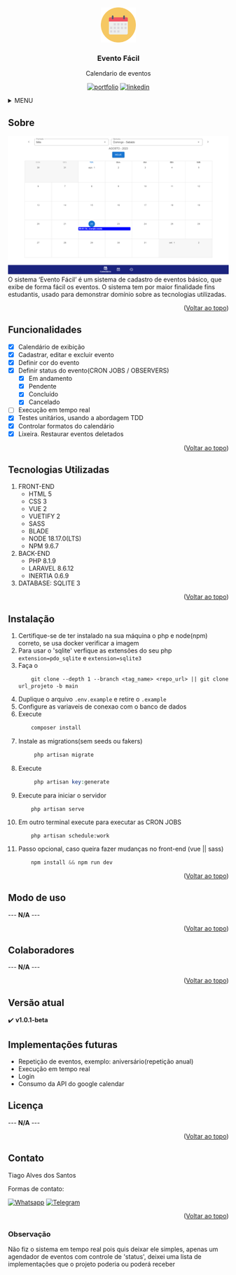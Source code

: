 <a name="readme-top"></a>

<!-- PROJETO LOGO -->
<br />
<div align="center">
  <a href="https://github.com/Tiago-Alves-dos-Santos/EventsVuetify">
    <img src="public/img/favicon/favico_100.png" alt="Logo" width="80" height="80">
  </a>

  <h3 align="center">Evento Fácil</h3>

  <p align="center">
    Calendario de eventos 
  </p>

  [![portfolio][portfolio-shield]][portfolio-url]
  [![linkedin][linkedin-shield]][linkedin-url]
</div>




<!-- MENU -->
<details>
  <summary>MENU</summary>
  <ol>
    <li>
      <a href="#sobre">Sobre</a>
    </li>
    <li><a href="#funcionalidades">Funcionalidades</a></li>
    <li><a href="#tecnologias-utilizadas">Tecnologias Utilizadas</a></li>
    <li><a href="#instalação">Instalação</a></li>
    <li><a href="#modo-de-uso">Modo de uso</a></li>
    <li><a href="#colaboradores">Colaboradores</a></li>
    <li><a href="#versão-atual">Versão atual</a></li>
    <li><a href="#implementações-futuras">Implementações futuras</a></li>
    <li><a href="#licença">Licença</a></li>
    <li><a href="#contato">Contato</a></li>
    <li><a href="#observação">Observação</a></li>
  </ol>
</details>



<!-- SOBRE -->
## Sobre
<img src="public/img/readme/index-2.png" />
O sistema ‘Evento Fácil’ é um sistema de cadastro de eventos básico, que exibe de forma fácil os eventos. O sistema tem por maior finalidade fins estudantis, usado para demonstrar domínio sobre as tecnologias utilizadas.
<!-- --- **N/A** --- -->

<p align="right">(<a href="#readme-top">Voltar ao topo</a>)</p>

<!-- FUNCIONALIDADES -->
## Funcionalidades

- [x] Calendário de exibição
- [x] Cadastrar, editar e excluir evento
- [x] Definir cor do evento
- [x] Definir status do evento(CRON JOBS / OBSERVERS)
    - [x] Em andamento
    - [x] Pendente
    - [x] Concluído 
    - [x] Cancelado
- [ ] Execução em tempo real
- [x] Testes unitários, usando a abordagem TDD
- [x] Controlar formatos do calendário
- [x] Lixeira. Restaurar eventos deletados

<p align="right">(<a href="#readme-top">Voltar ao topo</a>)</p>

## Tecnologias Utilizadas
1. FRONT-END
    * HTML 5
    * CSS 3
    * VUE 2
    * VUETIFY 2
    * SASS
    * BLADE
    * NODE 18.17.0(LTS)
    * NPM 9.6.7
2. BACK-END
    * PHP 8.1.9
    * LARAVEL 8.6.12
    * INERTIA 0.6.9
3. DATABASE: SQLITE 3



<p align="right">(<a href="#readme-top">Voltar ao topo</a>)</p>

<!-- GETTING STARTED -->
## Instalação

1. Certifique-se de ter instalado na sua máquina o php e node(npm) correto, se usa docker verificar a imagem
2. Para usar o 'sqlite' verfique as extensões do seu php `extension=pdo_sqlite` e `extension=sqlite3`
3. Faça o 
    ~~~git
        git clone --depth 1 --branch <tag_name> <repo_url> || git clone url_projeto -b main
    ~~~
4. Duplique o arquivo `.env.example` e retire o `.example`
5. Configure as variaveis de conexao com o banco de dados
6. Execute 
    ~~~php
        composer install 
    ~~~
7. Instale as migrations(sem seeds ou fakers)
   ~~~php
        php artisan migrate
   ~~~
8. Execute 
   ~~~php
        php artisan key:generate 
   ~~~
9. Execute para iniciar o servidor
    ~~~
        php artisan serve
    ~~~
10. Em outro terminal execute para executar as CRON JOBS 
    ~~~
        php artisan schedule:work
    ~~~
11. Passo opcional, caso queira fazer mudanças no front-end (vue || sass)
    ~~~js
        npm install && npm run dev
    ~~~ 


<p align="right">(<a href="#readme-top">Voltar ao topo</a>)</p>



<!-- USAGE EXAMPLES -->
## Modo de uso
--- **N/A** ---

<p align="right">(<a href="#readme-top">Voltar ao topo</a>)</p>


<!-- COLABORADORES -->
## Colaboradores
 --- **N/A** ---

<p align="right">(<a href="#readme-top">Voltar ao topo</a>)</p>


## Versão atual
:heavy_check_mark:    **v1.0.1-beta** 

## Implementações futuras

<ul>
    <li>Repetição de eventos, exemplo: aniversário(repetição anual)</li>
    <li>Execução em tempo real</li>
    <li>Login</li>
    <li>Consumo da API do google calendar</li>
</ul>

<!-- LICENÇA -->
## Licença
--- **N/A** ---

<p align="right">(<a href="#readme-top">Voltar ao topo</a>)</p>



<!-- CONTACT -->
## Contato
Tiago Alves dos Santos

Formas de contato: 
<br>

[![Whatsapp][whatsapp-shield]][whatsapp-url]
[![Telegram][telegram-shield]][telegram-url]

<p align="right">(<a href="#readme-top">Voltar ao topo</a>)</p>

### Observação
Não fiz o sistema em tempo real pois quis deixar ele simples, apenas um agendador de eventos com controle de 'status', deixei uma lista de implementações que o projeto poderia ou poderá receber



<!-- MARKDOWN -->
[whatsapp-shield]: https://img.shields.io/badge/WhatsApp-25D366?style=for-the-badge&logo=whatsapp&logoColor=white
[whatsapp-url]: https://wa.link/h5vlzo
[telegram-shield]: https://img.shields.io/badge/Telegram-2CA5E0?style=for-the-badge&logo=telegram&logoColor=white
[telegram-url]: https://t.me/TiagoAlves2001
[linkedin-shield]: https://img.shields.io/badge/LinkedIn-0077B5?style=for-the-badge&logo=linkedin&logoColor=white
[linkedin-url]: https://www.linkedin.com/in/tiago-alves-96699a189/
[portfolio-shield]: https://img.shields.io/badge/PORTFOLIO-%20CLIQUE%20AQUI%20-%20BLACK
[portfolio-url]: https://wa.link/h5vlzo


